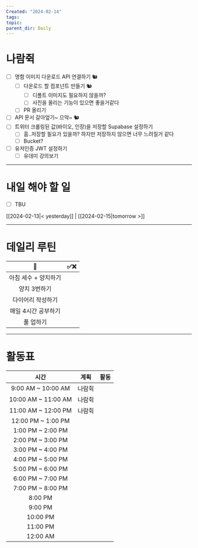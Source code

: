```yaml
---
Created: "2024-02-14"
tags: 
topic: 
parent_dir: Daily
---
```

# 나람쥑
- [ ] 명함 이미지 다운로드 API 연결하기 🐿️
    - [ ] 다운로드 할 컴포넌트 만들기 🐿️
        - [ ] 디폴트 이미지도 필요하지 않을까?
        - [ ] 사진을 올리는 기능이 있으면 좋을거같다
    - [ ] PR 올리기
- [ ] API 문서 갈아엎기~ 으악~ 🐿️
- [ ] 트위터 크롤링된 값(바이오, 인장)을 저장할 Supabase 설정하기
    - [ ] 흠..저장할 필요가 있을까? 하지만 저장하지 않으면 너무 느려질거 같다
    - [ ] Bucket?
- [ ] 유저인증 JWT 설정하기
    - [ ] 유데미 강의보기

----
# 내일 해야 할 일
- [ ] TBU 
  
[[2024-02-13|< yesterday]] | [[2024-02-15|tomorrow >]]  
  
---  
# 데일리 루틴
|         🐣          | ✅❌    |
|:-------------------:|:---:|
|    아침 세수 + 양치하기    |     |
|    양치 3번하기     |     |
|  다이어리 작성하기  |     |
| 매일 4시간 공부하기 |     |
|      풀 업하기      |     |

----
# 활동표
| 시간 | 계획 | 활동 |
| :--: | :--: | ---- |
| 9:00 AM ~ 10:00 AM | 나람쥑 |  |
| 10:00 AM ~ 11:00 AM | 나람쥑 |  |
| 11:00 AM ~ 12:00 PM | 나람쥑 |  |
| 12:00 PM ~ 1:00 PM |  |  |
| 1:00 PM ~ 2:00 PM |  |  |
| 2:00 PM ~ 3:00 PM |  |  |
| 3:00 PM ~ 4:00 PM |  |  |
| 4:00 PM ~ 5:00 PM |  |  |
| 5:00 PM ~ 6:00 PM |  |  |
| 6:00 PM ~ 7:00 PM |  |  |
| 7:00 PM ~ 8:00 PM |  |  |
| 8:00 PM |  |  |
| 9:00 PM |  |  |
| 10:00 PM |  |  |
| 11:00 PM |  |  |
| 12:00 AM |  |  |
